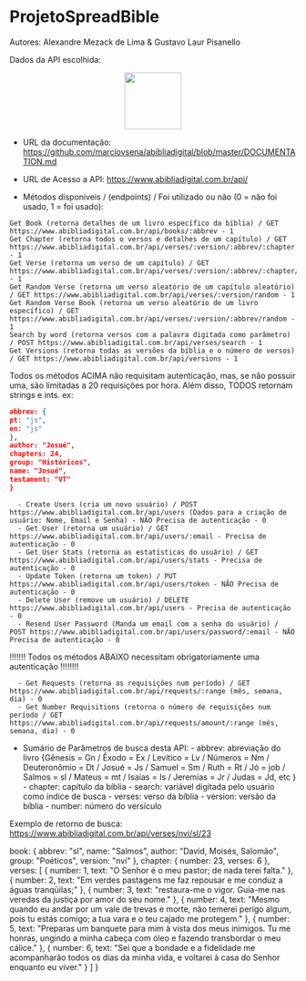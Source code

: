 # ProjetoSpreadBible
Autores: Alexandre Mezack de Lima & Gustavo Laur Pisanello

Dados da API escolhida:

<p align="center">
<img align="center" src = "https://user-images.githubusercontent.com/99992149/230115916-9f3e7ad6-e2f1-47cd-84b8-25514d7d6a2a.png" width="100px" heigth="100px"/>
</p>


-  URL da documentação: https://github.com/marciovsena/abibliadigital/blob/master/DOCUMENTATION.md
-  URL de Acesso a API: https://www.abibliadigital.com.br/api/

- Métodos disponíveis / (endpoints) / Foi utilizado ou não (0 = não foi usado, 1 = foi usado): <br>
```Get Books (retorna a lista de 66 livros da bíblia) / GET https://www.abibliadigital.com.br/api/books - 1
Get Book (retorna detalhes de um livro específico da bíblia) / GET https://www.abibliadigital.com.br/api/books/:abbrev - 1
Get Chapter (retorna todos o versos e detalhes de um capítulo) / GET https://www.abibliadigital.com.br/api/verses/:version/:abbrev/:chapter - 1
Get Verse (retorna um verso de um capítulo) / GET https://www.abibliadigital.com.br/api/verses/:version/:abbrev/:chapter/:number - 1
Get Random Verse (retorna um verso aleatório de um capítulo aleatório) / GET https://www.abibliadigital.com.br/api/verses/:version/random - 1
Get Random Verse Book (retorna um verso aleatório de um livro específico) / GET https://www.abibliadigital.com.br/api/verses/:version/:abbrev/random - 1 
Search by word (retorna versos com a palavra digitada como parâmetro) / POST https://www.abibliadigital.com.br/api/verses/search - 1
Get Versions (retorna todas as versões da bíblia e o número de versos) / GET https://www.abibliadigital.com.br/api/versions - 1 
```
      
 Todos os métodos ACIMA não requisitam autenticação, mas, se não possuir uma, são limitadas a 20 requisições por hora. Além disso, TODOS retornam strings e ints. ex: 
~~~json 
abbrev: {
pt: "js",
en: "js"
},
author: "Josué",
chapters: 24,
group: "Históricos",
name: "Josué",
testament: "VT"
} 
~~~

      - Create Users (cria um novo usuário) / POST https://www.abibliadigital.com.br/api/users (Dados para a criação de usuário: Nome, Email e Senha) - NÃO Precisa de autenticação - 0
      - Get User (retorna um usuário) / GET https://www.abibliadigital.com.br/api/users/:email - Precisa de autenticação - 0
      - Get User Stats (retorna as estatísticas do usuário) / GET https://www.abibliadigital.com.br/api/users/stats - Precisa de autenticação - 0
      - Update Token (retorna um token) / PUT https://www.abibliadigital.com.br/api/users/token - NÃO Precisa de autenticação - 0
      - Delete User (remove um usuário) / DELETE https://www.abibliadigital.com.br/api/users - Precisa de autenticação - 0
      - Resend User Password (Manda um email com a senha do usuário) / POST https://www.abibliadigital.com.br/api/users/password/:email - NÃO Precisa de autenticação - 0
      
!!!!!!! Todos os métodos ABAIXO necessitam obrigatoriamente uma autenticação !!!!!!!!

      - Get Requests (retorna as requisições num período) / GET https://www.abibliadigital.com.br/api/requests/:range (mês, semana, dia) - 0
      - Get Number Requisitions (retorna o número de requisições num período / GET https://www.abibliadigital.com.br/api/requests/amount/:range (mês, semana, dia) - 0

- Sumário de Parâmetros de busca desta API:
      - abbrev: abreviação do livro {Gênesis = Gn / Êxodo = Ex / Levítico = Lv / Números = Nm / Deuteronômio = Dt / Josué = Js / Samuel = Sm / Ruth = Rt / Jó = job / Salmos = sl / Mateus = mt / Isaías = Is / Jeremias = Jr / Judas = Jd, etc }
      - chapter: capítulo da bíblia
      - search: variável digitada pelo usuário como índice de busca
      - verses: verso da bíblia
      - version: versão da bíblia
      - number: número do versículo
      
Exemplo de retorno de busca: https://www.abibliadigital.com.br/api/verses/nvi/sl/23

book: {
abbrev: "sl",
name: "Salmos",
author: "David, Moisés, Salomão",
group: "Poéticos",
version: "nvi"
},
chapter: {
number: 23,
verses: 6
},
verses: [
{
number: 1,
text: "O Senhor é o meu pastor; de nada terei falta."
},
{
number: 2,
text: "Em verdes pastagens me faz repousar e me conduz a águas tranqüilas;"
},
{
number: 3,
text: "restaura-me o vigor. Guia-me nas veredas da justiça por amor do seu nome."
},
{
number: 4,
text: "Mesmo quando eu andar por um vale de trevas e morte, não temerei perigo algum, pois tu estás comigo; a tua vara e o teu cajado me protegem."
},
{
number: 5,
text: "Preparas um banquete para mim à vista dos meus inimigos. Tu me honras, ungindo a minha cabeça com óleo e fazendo transbordar o meu cálice."
},
{
number: 6,
text: "Sei que a bondade e a fidelidade me acompanharão todos os dias da minha vida, e voltarei à casa do Senhor enquanto eu viver."
}
]
}
